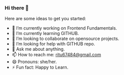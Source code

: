 ### Hi there 👋

<!--
**Ritu2705/Ritu2705** is a ✨ _special_ ✨ repository because its `README.md` (this file) appears on your GitHub profile.
-->
Here are some ideas to get you started:

- 🔭 I’m currently working on Frontend Fundamentals.
- 🌱 I’m currently learning GITHUB.
- 👯 I’m looking to collaborate on opensource projects.
- 🤔 I’m looking for help with GITHUB repo.
- 💬 Ask me about anything.
- 📫 How to reach me: ritu67484@gmail.com
- 😄 Pronouns: she/her.
- ⚡ Fun fact: Happy to Learn.

